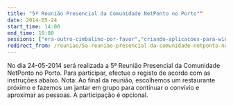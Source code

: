 ```yaml
---
title: "5ª Reunião Presencial da Comunidade NetPonto no Porto""
date: 2014-05-24
start_time: 14:00
end_time: 18:00
sessions: ["era-outro-cimbalino-por-favor","criando-aplicacoes-para-windows-phone-8-1-e-windows-8-1-com-o-app-studio-da-microsoft"]
redirect_from: /reuniao/5a-reuniao-presencial-da-comunidade-netponto-no-porto/
---
```

No dia 24-05-2014 será realizada a 5ª Reunião Presencial da Comunidade NetPonto no Porto. Para participar, efectue o registo de acordo com as instruções abaixo.
Nota: Ao final da reunião, escolhemos um restaurante próximo e fazemos um jantar  em grupo para continuar o convívio e aproximar as pessoas. A participação é opcional.